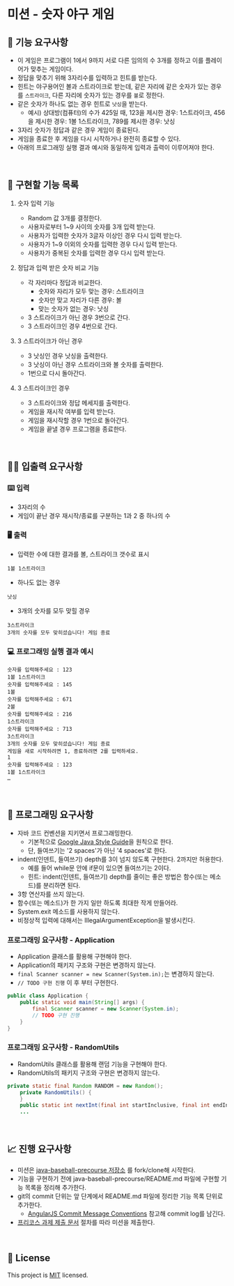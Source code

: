 # 미션 - 숫자 야구 게임

## 🚀 기능 요구사항
- 이 게임은 프로그램이 1에서 9까지 서로 다른 임의의 수 3개를 정하고 이를 플레이어가 맞추는 게임이다.
- 정답을 맞추기 위해 3자리수를 입력하고 힌트를 받는다.
- 힌트는 야구용어인 볼과 스트라이크로 받는데, 같은 자리에 같은 숫자가 있는 경우를 `스트라이크`, 다른 자리에 숫자가 있는 경우를 `볼`로 정한다.
- 같은 숫자가 하나도 없는 경우 힌트로 `낫싱`을 받는다.
  - 예시) 상대방(컴퓨터)의 수가 425일 때, 123을 제시한 경우: 1스트라이크, 456을 제시한 경우: 1볼 1스트라이크, 789를 제시한 경우: 낫싱
- 3자리 숫자가 정답과 같은 경우 게임이 종료된다.
- 게임을 종료한 후 게임을 다시 시작하거나 완전히 종료할 수 있다.
- 아래의 프로그래밍 실행 결과 예시와 동일하게 입력과 출력이 이루어져야 한다.

<br>

## 📝 구현할 기능 목록
1. 숫자 입력 기능
   - Random 값 3개를 결정한다.
   - 사용자로부터 1~9 사이의 숫자를 3개 입력 받는다.
   - 사용자가 입력한 숫자가 3글자 이상인 경우 다시 입력 받는다.
   - 사용자가 1~9 이외의 숫자를 입력한 경우 다시 입력 받는다.
   - 사용자가 중복된 숫자를 입력한 경우 다시 입력 받는다.


2. 정답과 입력 받은 숫자 비교 기능
   - 각 자리마다 정답과 비교한다.
     - 숫자와 자리가 모두 맞는 경우: 스트라이크
     - 숫자만 맞고 자리가 다른 경우: 볼
     - 맞는 숫자가 없는 경우: 낫싱
   - 3 스트라이크가 아닌 경우 3번으로 간다.
   - 3 스트라이크인 경우 4번으로 간다.


3. 3 스트라이크가 아닌 경우
   - 3 낫싱인 경우 낫싱을 출력한다.
   - 3 낫싱이 아닌 경우 스트라이크와 볼 숫자를 출력한다.
   - 1번으로 다시 돌아간다.


4. 3 스트라이크인 경우
   - 3 스트라이크와 정답 메세지를 출력한다.
   - 게임을 재시작 여부를 입력 받는다.
   - 게임을 재시작할 경우 1번으로 돌아간다.
   - 게임을 끝낼 경우 프로그램을 종료한다.
<br>

## ✍🏻 입출력 요구사항
### ⌨️ 입력
- 3자리의 수
- 게임이 끝난 경우 재시작/종료를 구분하는 1과 2 중 하나의 수

### 🖥 출력
- 입력한 수에 대한 결과를 볼, 스트라이크 갯수로 표시
```
1볼 1스트라이크
```
- 하나도 없는 경우 
```
낫싱
```
- 3개의 숫자를 모두 맞힐 경우
```
3스트라이크
3개의 숫자를 모두 맞히셨습니다! 게임 종료
```

### 💻 프로그래밍 실행 결과 예시
```
숫자를 입력해주세요 : 123
1볼 1스트라이크
숫자를 입력해주세요 : 145
1볼
숫자를 입력해주세요 : 671
2볼
숫자를 입력해주세요 : 216
1스트라이크
숫자를 입력해주세요 : 713
3스트라이크
3개의 숫자를 모두 맞히셨습니다! 게임 종료
게임을 새로 시작하려면 1, 종료하려면 2를 입력하세요.
1
숫자를 입력해주세요 : 123
1볼 1스트라이크
… 
```

<br>

## 🎱 프로그래밍 요구사항
- 자바 코드 컨벤션을 지키면서 프로그래밍한다.
  - 기본적으로 [Google Java Style Guide](https://google.github.io/styleguide/javaguide.html)을 원칙으로 한다.
  - 단, 들여쓰기는 '2 spaces'가 아닌 '4 spaces'로 한다.
- indent(인덴트, 들여쓰기) depth를 3이 넘지 않도록 구현한다. 2까지만 허용한다.
  - 예를 들어 while문 안에 if문이 있으면 들여쓰기는 2이다.
  - 힌트: indent(인덴트, 들여쓰기) depth를 줄이는 좋은 방법은 함수(또는 메소드)를 분리하면 된다.
- 3항 연산자를 쓰지 않는다.
- 함수(또는 메소드)가 한 가지 일만 하도록 최대한 작게 만들어라.
- System.exit 메소드를 사용하지 않는다.
- 비정상적 입력에 대해서는 IllegalArgumentException을 발생시킨다.

### 프로그래밍 요구사항 - Application
- Application 클래스를 활용해 구현해야 한다.
- Application의 패키지 구조와 구현은 변경하지 않는다.
- `final Scanner scanner = new Scanner(System.in);`는 변경하지 않는다.
- `// TODO 구현 진행` 이 후 부터 구현한다.

```java
public class Application {
    public static void main(String[] args) {
        final Scanner scanner = new Scanner(System.in);
        // TODO 구현 진행
    }
}
```

### 프로그래밍 요구사항 - RandomUtils
- RandomUtils 클래스를 활용해 랜덤 기능을 구현해야 한다.
- RandomUtils의 패키지 구조와 구현은 변경하지 않는다.

```java
private static final Random RANDOM = new Random();
    private RandomUtils() {
    }
    public static int nextInt(final int startInclusive, final int endInclusive) {
    ...
```

<br>

## 📈 진행 요구사항
- 미션은 [java-baseball-precourse 저장소](https://github.com/woowacourse/java-baseball-precourse) 를 fork/clone해 시작한다.
- 기능을 구현하기 전에 java-baseball-precourse/README.md 파일에 구현할 기능 목록을 정리해 추가한다.
- git의 commit 단위는 앞 단계에서 README.md 파일에 정리한 기능 목록 단위로 추가한다.
  - [AngularJS Commit Message Conventions](https://gist.github.com/stephenparish/9941e89d80e2bc58a153) 참고해 commit log를 남긴다.
- [프리코스 과제 제출 문서](https://github.com/woowacourse/woowacourse-docs/tree/master/precourse) 절차를 따라 미션을 제출한다.

<br>

## 📝 License

This project is [MIT](https://github.com/woowacourse/java-baseball-precourse/blob/master/LICENSE) licensed.
